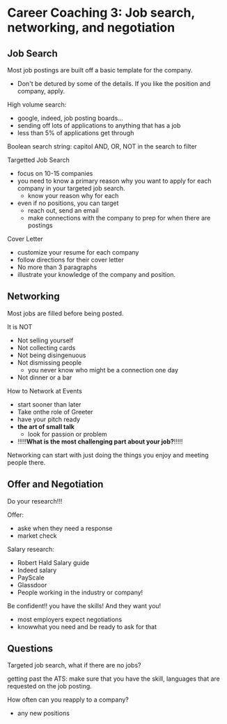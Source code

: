 # Career Coaching 3: Job search, networking, and negotiation

## Job Search
Most job postings are built off a basic template for the company. 
- Don't be detured by some of the details. If you like the position and company, apply.

High volume search:
- google, indeed, job posting boards...
- sending off lots of applications to anything that has a job
- less than 5% of applications get through

Boolean search string: capitol AND, OR, NOT in the search to filter

Targetted Job Search
- focus on 10-15 companies
- you need to know a primary reason why you want to apply for each company in your targeted job search. 
    - know your reason why for each
- even if no positions, you can target
    - reach out, send an email
    - make connections with the company to prep for when there are postings

Cover Letter
- customize your resume for each company
- follow directions for their cover letter
- No more than 3 paragraphs
- illustrate your knowledge of the company and position.

## Networking
Most jobs are filled before being posted.

It is NOT
- Not selling yourself
- Not collecting cards
- Not being disingenuous
- Not dismissing people
    - you never know who might be a connection one day
- Not dinner or a bar

How to Network at Events
- start sooner than later
- Take onthe role of Greeter
- have your pitch ready
- **the art of small talk**
    - look for passion or problem
- !!!!!__**What is the most challenging part about your job?**__!!!!!

Networking can start with just doing the things you enjoy and meeting people there. 

## Offer and Negotiation
Do your research!!!

Offer:
- aske when they need a response
- market check

Salary research:
- Robert Hald Salary guide
- Indeed salary
- PayScale
- Glassdoor
- People working in the industry or company!

Be confident!! you have the skills! And they want you!
- most employers expect negotiations
- knowwhat you need and be ready to ask for that



## Questions
Targeted job search, what if there are no jobs?

getting past the ATS: make sure that you have the skill, languages that are requested on the job posting. 

How often can you reapply to a company?
- any new positions